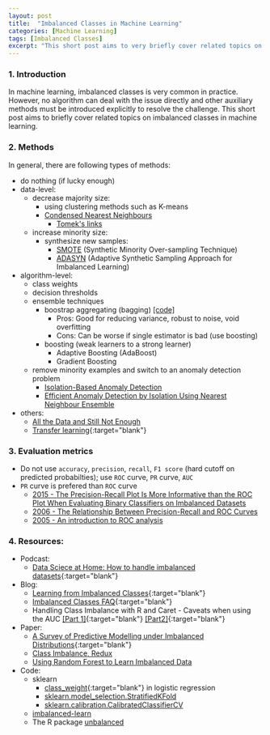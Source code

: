 ```yaml
---
layout: post
title:  "Imbalanced Classes in Machine Learning"
categories: [Machine Learning]
tags: [Imbalanced Classes]
excerpt: "This short post aims to very briefly cover related topics on imbalanced classes in machine learning. In machine learning, imbalanced classes is very common in practice. However, no algorithm can deal with the issue directly and other auxiliary methods must be introduced explicitly to resolve the challenge"
---
```


### 1. Introduction
In machine learning, imbalanced classes is very common in practice. However, no algorithm can deal with the issue directly and other auxiliary methods must be introduced explicitly to resolve the challenge. This short post aims to briefly cover related topics on imbalanced classes in machine learning. 

### 2. Methods
In general, there are following types of methods:
- do nothing (if lucky enough)
- data-level:
  - decrease majority size:
    - using clustering methods such as K-means
    - [Condensed Nearest Neighbours](https://doi.org/10.1109/TSMC.1976.4309452)
      - [Tomek's links](http://contrib.scikit-learn.org/imbalanced-learn/stable/under_sampling.html#tomek-links)
  - increase minority size:
    - synthesize new samples: 
      - [SMOTE](https://www.cs.cmu.edu/afs/cs/project/jair/pub/volume16/chawla02a-html/chawla2002.html) (Synthetic Minority Over-sampling Technique)
      - [ADASYN](http://sci2s.ugr.es/keel/pdf/algorithm/congreso/2008-He-ieee.pdf) (Adaptive Synthetic Sampling Approach for Imbalanced Learning)
- algorithm-level:
  - class weights
  - decision thresholds 
  - ensemble techniques 
    - boostrap aggregating (bagging) [[code]](https://github.com/silicon-valley-data-science/learning-from-imbalanced-classes/blob/master/blagging.py)
      - Pros: Good for reducing variance, robust to noise, void overfitting
      - Cons: Can be worse if single estimator is bad (use boosting)
    - boosting (weak learners to a strong learner)
      - Adaptive Boosting (AdaBoost)
      - Gradient Boosting
  - remove minority examples and switch to an anomaly detection problem
    - [Isolation-Based Anomaly Detection](https://cs.nju.edu.cn/zhouzh/zhouzh.files/publication/tkdd11.pdf)
    - [Efficient Anomaly Detection by Isolation Using Nearest Neighbour Ensemble](http://ieeexplore.ieee.org/document/7022664/)
- others:
  - [All the Data and Still Not Enough](https://www.oreilly.com/learning/all-the-data-and-still-not-enough)
  - [Transfer learning](http://dl.acm.org/citation.cfm?id=2597426){:target="blank"}
  
### 3. Evaluation metrics
- Do not use `accuracy`, `precision`, `recall`, `F1 score` (hard cutoff on predicted probabilties); use `ROC` curve, `PR` curve, `AUC`
- `PR` curve is prefered than `ROC` curve
  - [2015 - The Precision-Recall Plot Is More Informative than the ROC Plot When Evaluating Binary Classifiers on Imbalanced Datasets](http://journals.plos.org/plosone/article?id=10.1371/journal.pone.0118432)
  - [2006 - The Relationship Between Precision-Recall and ROC Curves](http://pages.cs.wisc.edu/~jdavis/davisgoadrichcamera2.pdf)
  - [2005 - An introduction to ROC analysis](http://people.inf.elte.hu/kiss/11dwhdm/roc.pdf)

### 4. Resources:
- Podcast: 
  - [Data Sciece at Home: How to handle imbalanced datasets](https://datascienceathome.podbean.com/e/imbalanced-datasets/){:target="blank"}
- Blog: 
  - [Learning from Imbalanced Classes](https://www.svds.com/learning-imbalanced-classes/){:target="blank"}
  - [Imbalanced Classes FAQ](https://www.svds.com/imbalanced-classes-faq/){:target="blank"}
  - Handling Class Imbalance with R and Caret - Caveats when using the AUC [[Part 1]](http://dpmartin42.github.io/blogposts/r/imbalanced-classes-part-1){:target="blank"} [[Part2]](http://dpmartin42.github.io/blogposts/r/imbalanced-classes-part-2){:target="blank"}
- Paper: 
  - [A Survey of Predictive Modelling under Imbalanced Distributions](https://arxiv.org/abs/1505.01658){:target="blank"}
  - [Class Imbalance, Redux](https://pdfs.semanticscholar.org/a8ef/5a810099178b70d1490a4e6fc4426b642cde.pdf)
  - [Using Random Forest to Learn Imbalanced Data](http://statistics.berkeley.edu/sites/default/files/tech-reports/666.pdf)
- Code:
  - sklearn
    - [class_weight](http://scikit-learn.org/stable/modules/generated/sklearn.linear_model.LogisticRegression.html){:target="blank"} in logistic regression
    - [sklearn.model_selection.StratifiedKFold](http://scikit-learn.org/stable/modules/generated/sklearn.model_selection.StratifiedKFold.html)
    - [sklearn.calibration.CalibratedClassifierCV](http://scikit-learn.org/stable/modules/generated/sklearn.calibration.CalibratedClassifierCV.html)
  - [imbalanced-learn](https://github.com/scikit-learn-contrib/imbalanced-learn)
  - The R package [unbalanced](https://cran.r-project.org/web/packages/unbalanced/index.html)

